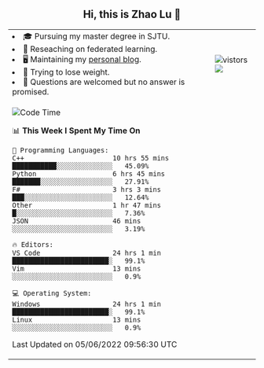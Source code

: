 <h2 align="center"> Hi, this is Zhao Lu 👋</h2>

<table style="overflow:hidden;">
    <tr> 
        <td>
            <li>🎓 Pursuing my master degree in SJTU.</li>
            <li>🌱 Reseaching on federated learning.</li>
            <li>🖥️ Maintaining my <a href="https://ifarewell.xyz">personal blog</a>.</li>
            <li>💪 Trying to lose weight.</li>
            <li>💬 Questions are welcomed but no answer is promised.</li> 
        </td>
        <td>
            <img src="https://visitor-badge.glitch.me/badge?page_id=ifarewell" alt="vistors" />
        <br>
          <img src="https://github-readme-stats.vercel.app/api?username=ifarewell&theme=graywhite&hide=prs,contribs&show_icons=true&hide_border=true&icon_color=CE1D2D&text_color=718096&bg_color=ffffff&hide_title=true" />
        </td>
    </tr>
    <tr>
        <td colspan="2">
            
<!--START_SECTION:waka-->
![Code Time](http://img.shields.io/badge/Code%20Time-192%20hrs%2019%20mins-blue)

📊 **This Week I Spent My Time On** 

```text
💬 Programming Languages: 
C++                      10 hrs 55 mins      ███████████░░░░░░░░░░░░░░   45.09% 
Python                   6 hrs 45 mins       ███████░░░░░░░░░░░░░░░░░░   27.91% 
F#                       3 hrs 3 mins        ███░░░░░░░░░░░░░░░░░░░░░░   12.64% 
Other                    1 hr 47 mins        █░░░░░░░░░░░░░░░░░░░░░░░░   7.36% 
JSON                     46 mins             ░░░░░░░░░░░░░░░░░░░░░░░░░   3.19%

🔥 Editors: 
VS Code                  24 hrs 1 min        ████████████████████████░   99.1% 
Vim                      13 mins             ░░░░░░░░░░░░░░░░░░░░░░░░░   0.9%

💻 Operating System: 
Windows                  24 hrs 1 min        ████████████████████████░   99.1% 
Linux                    13 mins             ░░░░░░░░░░░░░░░░░░░░░░░░░   0.9%

```


 Last Updated on 05/06/2022 09:56:30 UTC
<!--END_SECTION:waka-->
            
</td></tr>
</table>

